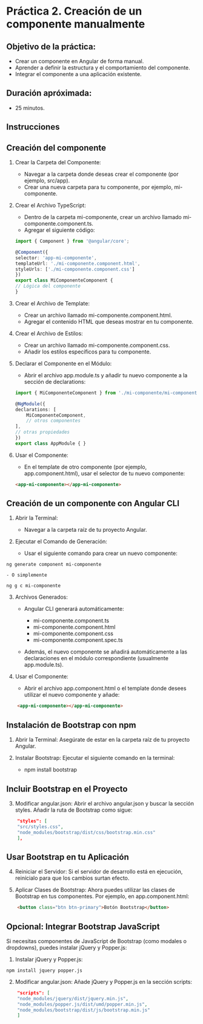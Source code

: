 # Práctica 2. Creación de un componente manualmente

## Objetivo de la práctica:
 - Crear un componente en Angular de forma manual.
 - Aprender a definir la estructura y el comportamiento del componente.
 - Integrar el componente a una aplicación existente.

## Duración apróximada:
- 25 minutos.

## Instrucciones

## Creación del componente
1. Crear la Carpeta del Componente:

    - Navegar a la carpeta donde deseas crear el componente (por ejemplo, src/app).
    - Crear una nueva carpeta para tu componente, por ejemplo, mi-componente.

2. Crear el Archivo TypeScript:

    - Dentro de la carpeta mi-componente, crear un archivo llamado mi-componente.component.ts.
    - Agregar el siguiente código:

    ````typescript
    import { Component } from '@angular/core';

    @Component({
    selector: 'app-mi-componente',
    templateUrl: './mi-componente.component.html',
    styleUrls: ['./mi-componente.component.css']
    })
    export class MiComponenteComponent {
    // Lógica del componente
    }
    ````
3. Crear el Archivo de Template:

    - Crear un archivo llamado mi-componente.component.html.
    - Agregar el contenido HTML que deseas mostrar en tu componente.

4. Crear el Archivo de Estilos:

    - Crear un archivo llamado mi-componente.component.css.
    - Añadir los estilos específicos para tu componente.

5. Declarar el Componente en el Módulo:

    - Abrir el archivo app.module.ts y añadir tu nuevo componente a la sección de declarations:
    
    ````typescript
    import { MiComponenteComponent } from './mi-componente/mi-componente.component';

    @NgModule({
    declarations: [
        MiComponenteComponent,
        // otros componentes
    ],
    // otras propiedades
    })
    export class AppModule { }
    ````

6. Usar el Componente:

    - En el template de otro componente (por ejemplo, app.component.html), usar el selector de tu nuevo componente:

    ````html
    <app-mi-componente></app-mi-componente>
    ````


## Creación de un componente con Angular CLI

1. Abrir la Terminal:

    - Navegar a la carpeta raíz de tu proyecto Angular.

2. Ejecutar el Comando de Generación:

    - Usar el siguiente comando para crear un nuevo componente:

``
    ng generate component mi-componente
``

    - O simplemente

``
    ng g c mi-componente
``

3. Archivos Generados:

    - Angular CLI generará automáticamente:

        - mi-componente.component.ts
        - mi-componente.component.html
        - mi-componente.component.css
        - mi-componente.component.spec.ts

    - Además, el nuevo componente se añadirá automáticamente a las declaraciones en el módulo correspondiente (usualmente app.module.ts).

4. Usar el Componente:

    - Abrir el archivo app.component.html o el template donde desees utilizar el nuevo componente y añade:

````html
    <app-mi-componente></app-mi-componente>
````

## Instalación de Bootstrap con npm

1. Abrir la Terminal: Asegúrate de estar en la carpeta raíz de tu proyecto Angular.

2. Instalar Bootstrap: Ejecutar el siguiente comando en la terminal:

    - npm install bootstrap

## Incluir Bootstrap en el Proyecto

3. Modificar angular.json: Abrir el archivo angular.json y buscar la sección styles. Añadir la ruta de Bootstrap como sigue:

```json
    "styles": [
    "src/styles.css",
    "node_modules/bootstrap/dist/css/bootstrap.min.css"
    ],
```

## Usar Bootstrap en tu Aplicación

4. Reiniciar el Servidor: Si el servidor de desarrollo está en ejecución, reinícialo para que los cambios surtan efecto.

5. Aplicar Clases de Bootstrap: Ahora puedes utilizar las clases de Bootstrap en tus componentes. Por ejemplo, en app.component.html:

````html
    <button class="btn btn-primary">Botón Bootstrap</button>
````

## Opcional: Integrar Bootstrap JavaScript

Si necesitas componentes de JavaScript de Bootstrap (como modales o dropdowns), puedes instalar jQuery y Popper.js:

1. Instalar jQuery y Popper.js:

``
    npm install jquery popper.js
``

2. Modificar angular.json: Añade jQuery y Popper.js en la sección scripts:

```json
    "scripts": [
    "node_modules/jquery/dist/jquery.min.js",
    "node_modules/popper.js/dist/umd/popper.min.js",
    "node_modules/bootstrap/dist/js/bootstrap.min.js"
    ]
```
